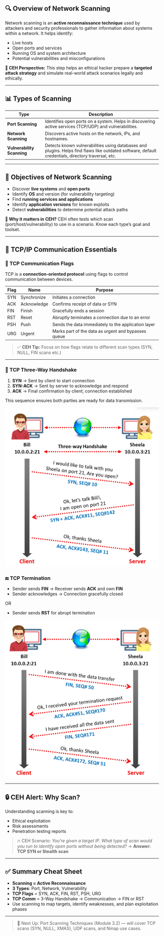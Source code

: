 ## 🔍 Overview of Network Scanning

Network scanning is an **active reconnaissance technique** used by attackers and security professionals to gather information about systems within a network. It helps identify:

- Live hosts
- Open ports and services
- Running OS and system architecture
- Potential vulnerabilities and misconfigurations

**🎯 CEH Perspective:** This step helps an ethical hacker prepare a **targeted attack strategy** and simulate real-world attack scenarios legally and ethically.

---

## 📊 Types of Scanning

| Type                 | Description                                                                                         |
|----------------------|-----------------------------------------------------------------------------------------------------|
| **Port Scanning**     | Identifies open ports on a system. Helps in discovering active services (TCP/UDP) and vulnerabilities. |
| **Network Scanning**  | Discovers active hosts on the network, IPs, and hostnames.                                           |
| **Vulnerability Scanning** | Detects known vulnerabilities using databases and plugins. Helps find flaws like outdated software, default credentials, directory traversal, etc. |

---

## 🎯 Objectives of Network Scanning

- Discover **live systems** and **open ports**
- Identify **OS** and version (for vulnerability targeting)
- Find **running services and applications**
- Identify **application versions** for known exploits
- Detect **vulnerabilities** to determine potential attack paths

**🧠 Why it matters in CEH?**
CEH often tests which scan (port/host/vulnerability) to use in a scenario. Know each type’s goal and toolset.

---

## 🔁 TCP/IP Communication Essentials

### 📡 TCP Communication Flags

TCP is a **connection-oriented protocol** using flags to control communication between devices.

| Flag | Name          | Purpose                                                            |
|------|---------------|---------------------------------------------------------------------|
| SYN  | Synchronize   | Initiates a connection                                              |
| ACK  | Acknowledge   | Confirms receipt of data or SYN                                     |
| FIN  | Finish        | Gracefully ends a session                                           |
| RST  | Reset         | Abruptly terminates a connection due to an error                   |
| PSH  | Push          | Sends the data immediately to the application layer                |
| URG  | Urgent        | Marks part of the data as urgent and bypasses queue                |

> ✅ **CEH Tip:** Focus on how flags relate to different scan types (SYN, NULL, FIN scans etc.)

---

### 🔗 TCP Three-Way Handshake

1. **SYN** → Sent by client to start connection
2. **SYN-ACK** → Sent by server to acknowledge and respond
3. **ACK** → Final confirmation by client; connection established

This sequence ensures both parties are ready for data transmission.

![3 way handshake](images/3wayhandshake.png)

### 🔚 TCP Termination

- Sender sends **FIN** → Receiver sends **ACK** and own **FIN**
- Sender acknowledges → Connection gracefully closed

OR

- Sender sends **RST** for abrupt termination

![TCP session termination](images/TCPsessiontermination.png)

---

## 🔒 CEH Alert: Why Scan?

Understanding scanning is key to:

- Ethical exploitation
- Risk assessments
- Penetration testing reports

> 🔥 CEH Scenario: *You're given a target IP. What type of scan would you run to identify open ports without being detected?* → **Answer: TCP SYN or Stealth scan**

---

## ✅ Summary Cheat Sheet

- **Scanning = Active Reconnaissance**
- **3 Types**: Port, Network, Vulnerability
- **TCP Flags** = SYN, ACK, FIN, RST, PSH, URG
- **TCP Comm** = 3-Way Handshake → Communication → FIN or RST
- Use scanning to map targets, identify weaknesses, and plan exploitation phases

---

> 📘 Next Up: Port Scanning Techniques (Module 3.2) — will cover TCP scans (SYN, NULL, XMAS), UDP scans, and Nmap use cases.
